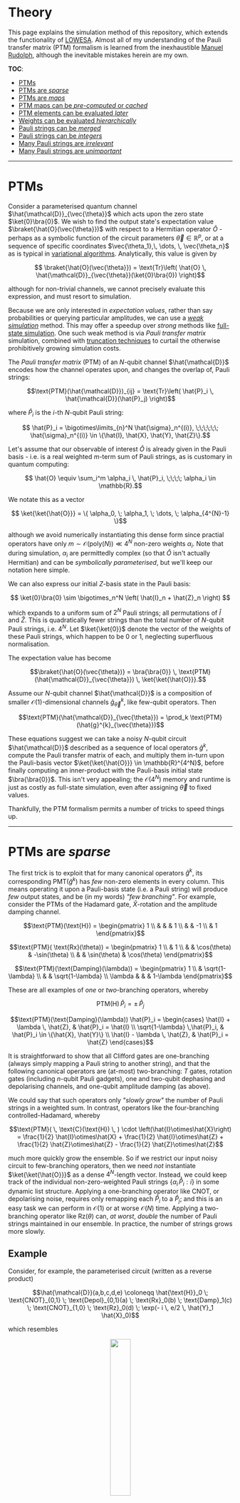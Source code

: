 Theory
=======


This page explains the simulation method of this repository, which extends the functionality of [LOWESA](https://arxiv.org/abs/2308.09109). Almost all of my understanding of the Pauli transfer matrix (PTM) formalism is learned from the inexhaustible [Manuel Rudolph](https://github.com/MSRudolph), although the inevitable mistakes herein are my own.

**TOC**:

- [PTMs](#ptms)
- [PTMs are _sparse_](#ptms-are-sparse)
- [PTMs are _maps_](#ptms-are-maps)
- [PTM maps can be _pre-computed_ or _cached_](#ptm-maps-can-be-pre-computed-or-cached)
- [PTM elements can be evaluated _later_](#ptm-elements-can-be-evaluated-later)
- [Weights can be evaluated _hierarchically_](#weights-can-be-evaluated-hierarchically)
- [Pauli strings can be _merged_](#pauli-strings-can-be-merged)
- [Pauli strings can be _integers_](#pauli-strings-can-be-integers)
- [Many Pauli strings are _irrelevant_](#many-pauli-strings-are-irrelevant)
- [Many Pauli strings are _unimportant_](#many-pauli-strings-are-unimportant)




-----------------------

# PTMs


Consider a parameterised quantum channel $\hat{\mathcal{D}}_{\vec{\theta}}$ which acts upon the zero state $\ket{0}\bra{0}$. We wish to find the output state's expectation value $\braket{\hat{O}(\vec{\theta}})$ with respect to a Hermitian operator $\hat{O}$ - perhaps as a symbolic function of the circuit parameters $\vec{\theta} \in \mathbb{R}^{p}$, or at a sequence of specific coordinates $\vec{\theta_1},\, \dots, \, \vec{\theta_n}$ as is typical in [variational algorithms](https://www.nature.com/articles/s42254-021-00348-9). Analytically, this value is given by

```math
    \braket{\hat{O}(\vec{\theta}}) = \text{Tr}\left( \hat{O} \, \hat{\mathcal{D}}_{\vec{\theta}}(\ket{0}\bra{0}) \right)
```

although for non-trivial channels, we cannot precisely evaluate this expression, and must resort to simulation.



Because we are only interested in _expectation values_, rather than say probabilities or querying particular amplitudes, we can use a [_weak simulation_](https://journals.aps.org/pra/abstract/10.1103/PhysRevA.91.012334) method. This may offer a speedup over _strong_ methods like [full-state simulation](https://arxiv.org/abs/2311.01512). One such weak method is via _Pauli transfer matrix_ simulation, combined with [truncation techniques](https://arxiv.org/abs/2308.09109) to curtail the otherwise prohibitively growing simulation costs.



The _Pauli transfer matrix_ (PTM) of an $N$-qubit channel $\hat{\mathcal{D}}$ encodes how the channel operates upon, and changes the overlap of, Pauli strings:

```math
\text{PTM}(\hat{\mathcal{D}})_{ij} = \text{Tr}\left( \hat{P}_i \, \hat{\mathcal{D}}(\hat{P}_j) \right)
```

where $\hat{P}_i$ is the $i$-th $N$-qubit Pauli string:

```math
    \hat{P}_i = \bigotimes\limits_{n}^N \hat{\sigma}_n^{(i)}, \;\;\;\;\;\;  \hat{\sigma}_n^{(i)} \in \{\hat{I}, \hat{X}, \hat{Y}, \hat{Z}\}.
```

Let's assume that our observable of interest $\hat{O}$ is already given in the Pauli basis - i.e. is a real weighted $m$-term sum of Pauli strings, as is customary in quantum computing:

```math
    \hat{O} \equiv \sum_i^m \alpha_i \, \hat{P}_i, \;\;\;\; \alpha_i \in \mathbb{R}.
```

We notate this as a vector

```math
    \ket{\ket{\hat{O}}} = \{ \alpha_0, \; \alpha_1, \; \dots, \; \alpha_{4^{N}-1} \}
```

although we avoid numerically instantiating this dense form since practial operators have only $m \sim \mathcal{O}(\text{poly}(N)) \ll 4^N$ non-zero weights $\alpha_i$.
Note that during simulation, $\alpha_i$ are permittedly complex (so that $\hat{O}$ isn't actually Hermitian) and can be _symbolically parameterised_, but we'll keep our notation here simple.

We can also express our initial $Z$-basis state in the Pauli basis:

```math
    \ket{0}\bra{0} \sim \bigotimes_n^N \left( \hat{I}_n + \hat{Z}_n \right) 
```

which expands to a uniform sum of $2^N$ Pauli strings; all permutations of $\hat{I}$ and $\hat{Z}$. This is quadratically fewer strings than the total number of $N$-qubit Pauli strings, i.e. $4^N$. Let $\ket{\ket{0}}$ denote the vector of the weights of these Pauli strings, which happen to be $0$ or $1$, neglecting superfluous normalisation.

The expectation value has become

```math
\braket{\hat{O}(\vec{\theta})} = \bra{\bra{0}} \, \text{PTM}(\hat{\mathcal{D}}_{\vec{\theta}}) \, \ket{\ket{\hat{O}}}.
```

Assume our $N$-qubit channel $\hat{\mathcal{D}}$ is a composition of smaller $\mathcal{O}(1)$-dimensional channels $\hat{g}^{k}_{\vec{\theta}}$, like few-qubit operators. Then

```math
\text{PTM}(\hat{\mathcal{D}}_{\vec{\theta}}) = \prod_k \text{PTM}(\hat{g}^{k}_{\vec{\theta}})
```



These equations suggest we can take a noisy $N$-qubit circuit $\hat{\mathcal{D}}$ described as a sequence of local operators $\hat{g}^k$, compute the Pauli transfer matrix of each, and multiply them in-turn upon the Pauli-basis vector $\ket{\ket{\hat{O}}} \in \mathbb{R}^{4^N}$, before finally computing an inner-product with the Pauli-basis initial state $\bra{\bra{0}}$. This isn't very appealing; the $\mathcal{O}(4^N)$ memory and runtime is just as costly as full-state simulation, even after assigning $\vec{\theta}$ to fixed values.

Thankfully, the PTM formalism permits a number of tricks to speed things up.


----------------------------



# PTMs are _sparse_


The first trick is to exploit that for many canonical operators $\hat{g}^k$, its corresponding $\text{PMT}(\hat{g}^k)$ has _few_ non-zero elements in every column. This means operating it upon a Pauli-basis state (i.e. a Pauli string) will produce _few_ output states, and be (in my words) _"few branching"_. For example, consider the PTMs of the Hadamard gate, $\hat{X}$-rotation and the amplitude damping channel.

```math
\text{PTM}(\text{H}) = \begin{pmatrix} 1 \\ & & & 1 \\ & & -1 \\ & 1 \end{pmatrix}
```

```math
\text{PTM}( \text{Rx}(\theta)) = \begin{pmatrix} 1 \\ & 1 \\ & & \cos(\theta) & -\sin(\theta) \\ & & \sin(\theta) & \cos(\theta) \end{pmatrix}
```

```math
\text{PTM}(\text{Damping}(\lambda)) = \begin{pmatrix} 1 \\ & \sqrt{1-\lambda} \\ & & \sqrt{1-\lambda} \\ \lambda & & & 1-\lambda \end{pmatrix}
```

These are all examples of _one_ or _two_-branching operators, whereby

```math
    \text{PTM}(\text{H}) \, \hat{P}_i = \pm\, \hat{P}_j
```

```math
\text{PTM}(\text{Damping}(\lambda)) \hat{P}_i = \begin{cases}
\hat{I} + \lambda \, \hat{Z}, & \hat{P}_i = \hat{I} \\
\sqrt{1-\lambda} \,\hat{P}_i, & \hat{P}_i \in \{\hat{X}, \hat{Y}\} \\
\hat{I} - \lambda \, \hat{Z}, & \hat{P}_i = \hat{Z}
\end{cases}
```

It is straightforward to show that all Clifford gates are one-branching (always simply mapping a Pauli string to another string), and that the following canonical operators are (at-most) two-branching: $T$ gates, rotation gates (including $n$-qubit Pauli gadgets), one and two-qubit dephasing and depolarising channels, and one-qubit amplitude damping (as above).

We could say that such operators only _"slowly grow"_ the number of Pauli strings in a weighted sum. In contrast, operators like the four-branching controlled-Hadamard, whereby

```math
\text{PTM}( \, \text{C}(\text{H}) \, ) \cdot \left(\hat{I}\otimes\hat{X}\right)
=
\frac{1}{2} \hat{I}\otimes\hat{X} +
\frac{1}{2} \hat{I}\otimes\hat{Z} +
\frac{1}{2} \hat{Z}\otimes\hat{Z} -
\frac{1}{2} \hat{Z}\otimes\hat{Z}
```

much more quickly grow the ensemble. So if we restrict our input noisy circuit to few-branching operators, then we need _not_ instantiate $\ket{\ket{\hat{O}}}$ as a dense $4^N$-length vector. Instead, we could keep track of the individual non-zero-weighted Pauli strings $\{ \alpha_i \, \hat{P}_i : i \}$ in some dynamic list structure. Applying a one-branching operator like $\text{CNOT}$, or depolarising noise, requires only remapping each $\hat{P}_i$ to a $\hat{P}_j$; and this is an easy task we can perform in $\mathcal{O}(1)$ or at worse $\mathcal{O}(N)$ time. Applying a two-branching operator like $\text{Rz}(\theta)$ can, _at worst_, _double_ the number of Pauli strings maintained in our ensemble. In practice, the number of strings grows more slowly.

## Example

Consider, for example, the parameterised circuit (written as a reverse product)

```math
\hat{\mathcal{D}}(a,b,c,d,e) \coloneqq \hat{\text{H}}_0 \; \text{CNOT}_{0,1} \; \text{Depol}_{0,1}(a) \; \text{Rx}_0(b) \; \text{Damp}_1(c) \; \text{CNOT}_{1,0} \; \text{Rz}_0(d) \; \exp(- i \, e/2 \, \hat{Y}_1 \hat{X}_0)
```

which resembles

<p align="center">
<img src="images/circ.png" width="30%">
</p>

Let's seek the expectation value of observable $\hat{O} = \hat{Y}_1$. 

Applying the PTM of each operator in-turn upon our ensemble, initially $\{ 1\times \hat{Y}_1 \} $, produces (written compactly)

```math
YI \xrightarrow{H} YI \xrightarrow{CNOT} YZ \xrightarrow{Depol} \left(1 - \frac{16}{15}a\right) YZ 
\xrightarrow{Rx}
\left(1 - \frac{16}{15}a\right) \cos(b)\, YZ - \left(1 - \frac{16}{15}a\right) \sin(b) \, YY
```

where we see the $\text{Rx}$ gate caused branching into $Y_1Z_0$ and $Y_1Y_0$.
From here, the $Y_1Y_0$ state is propogated by the remaining operators without further branching to become

```math
YY \xrightarrow{Damp} \sqrt{1-c} \, YY \xrightarrow{CNOT} -\sqrt{1-c} \, XZ \xrightarrow{Rz} -\sqrt{1-c} \, XZ \xrightarrow{\exp(YX)} -\sqrt{1-c} \, XZ.
```

However, the $Y_1Z_0$ state (neglecting its existing coefficient) becomes

```math
YZ\xrightarrow{Damp} \sqrt{1-c} \, YZ \xrightarrow{CNOT} \sqrt{1-c} \, XY \xrightarrow{Rz} \cos(d)\sqrt{1-c} \, XY - \sin(d)\sqrt{1-c} \, XX
```

and has been "two-branched" by the $\text{Rz}$ gate. The $XY$ state is unchanged by the final operator (the Pauli gadget), but the $XX$ gate is further branched into $\cos(e)\,XX - \sin(e) ZI$.

We can visualise this evolution as a graph, where nodes are Pauli strings, and edges are the transitions between them induced by an operator, weighted by elements of its PTM.

<p align="center">
<img src="images/graph.png" width="20%">
</p>


The full effect of $\hat{\mathcal{D}}$ is ergo to map 

```math
YI \rightarrow \alpha \, XX + \beta \, XY + \gamma \, XZ + \delta \, ZI
```

where weights $\alpha$, $\beta$, $\gamma$ and $\delta$ are products of specific elements of $\hat{\mathcal{D}}$'s PTMs. Computing the expectation value of $\hat{O}$ means summing a subset of these output weights, as we will elaborate upon in a proceeding section.
Observe that although the circuit $\hat{\mathcal{D}}$ contains _eight_ operators acting upon _two_ qubits, including _four_ operators which can cause two-branching, the final state is a superposition of only _four_ Pauli strings. This is a _quarter_ of the maximum possible of $4^2 = 16$, which is also the number of complex amplitudes in a $Z$-basis density matrix employed by a full-state simulator.

-------------------

# PTMs are _maps_

The next crucial trick is to treat operator PTMs as _maps_.

Due to the PTMs above being demonstrably sparse, we need not ever instantiate them as matrices, nor apply them via matrix multiplication upon vectors. Instead, we can use integer logic to determine whether a given operator's PTM would induce branching upon a nominated Pauli string. This avoids all multiplication and floating-point algebra which would utilise a CPU's floating-point unit (FPU). Instead, we determine the output strings of an operator using only integer arithmetic and indexing, utilising a CPU's arithmetic-logic unit (ALU). 

Here is the equivalent map of the $\text{Damping}$ channel, for which we saw the Pauli transfer matrix above.

<p align="center">
<img src="images/map.png" width="40%">
</p>

Avoiding FPUs does _not_ necessarily mean things are faster _per operator_; in fact, the resulting [control-flow branching](https://en.wikipedia.org/wiki/Branch_(computer_science)) will likely slow things down. However, it does permit us to _decouple_ the tracking of the evolving Pauli strings in the ensemble, from the calculation of their numerical (or symbolic) weights. We will see this is a very useful utility.



---------------------------

# PTM maps can be _pre-computed_ or _cached_

Computing the PTM of an $N$-qubit channel $\hat{\mathcal{D}}$ expressed generically as a set of $\mathbb{C}^{2^N\times 2^N}$ $\hat{Z}$-basis Kraus matrices is obviously exponentially costly in $N$.

```math
\text{PTM}(\hat{\mathcal{D}})_{ij} = \text{Tr}\left( \hat{P}_i \; \hat{\mathcal{D}}(\hat{P}_j) \right),
\;\;\;\;
\hat{P}_i = \bigotimes\limits_{n}^N \hat{\sigma}_n^{(i)}, 
\;\;\;\; 
\hat{\sigma}_n^{(i)} \in \{\hat{I}, \hat{X}, \hat{Y}, \hat{Z}\}.
```

We _can_ significantly simplify its generic matrix form above
into a product of scalars and bitwise logic in order to leverage sparsity, using equivalences (derived [here](https://arxiv.org/abs/2401.16378)) such as

```math
\left[ \hat{P}_k \right]_{ij} = \prod\limits_n^N \left[ \hat{\sigma}_n^{(k)}\right]_{i_{[n]}, \,j_{[n]}}
```

where $i_{[n]}$ is the $n$-th bit of unsigned integer $i$. We might even be able to repurpose recent state-of-the-art techniques for Pauli decomposition [[1](https://arxiv.org/abs/2301.00560),[2](https://arxiv.org/abs/2310.13421),[3](https://arxiv.org/abs/2403.11644), [4](https://arxiv.org/abs/2311.01362)].

But even so, the costs of preparing $\text{PTM}(\hat{\mathcal{D}})$ are excessive, and repeatedly paying them is _unnecessary_. We can of course pre-compute the PTMs of canonical fixed-size operators, like we did above for the Hadamard, $\hat{X}$-rotation and amplitude-damping channel, and [hard-code](https://en.wikipedia.org/wiki/Hard_coding) their maps into the source code.

This will not work for our generic user-specified $\hat{\mathcal{D}}$ channel for which we _must_ compute the PTM at runtime. We can at least ensure we never do it _twice_; we _cache_ the calculated map of the user's channel and consult the map at subsequent re-applications. This sounds easy, but beware; the user's Kraus maps are likely _parameterised_. For example, they may specify matrices in terms of symbols $\theta$ and $\lambda$:

```math
\hat{K}_1(\theta,\lambda) = \begin{pmatrix} 
\cos(\theta) & - i \, \sin(\theta) \\ 
-i \, \sqrt{1-\lambda} \sin(\theta) & \sqrt{1-\lambda} \cos(\theta)
\end{pmatrix},
\;\;\;\;\;\;
\hat{K}_2(\theta,\lambda) = \begin{pmatrix}
-i \, \sqrt{\lambda} \sin(\theta) & \sqrt{\lambda} \cos(\theta) \\ 0 & 0
\end{pmatrix}.
```

The PTM, calculated via $\hat{\mathcal{D}}'s$ [superoperator](https://en.wikipedia.org/wiki/Superoperator), is four-branching:

```math
\text{PTM}(\hat{\mathcal{D}}) = \left\{ i,j: \bra{\bra{\hat{P}_i}} \, \left( \hat{K}_1^*\otimes\hat{K}_1 + \hat{K}_2^*\otimes\hat{K}_2 \right) \ket{\ket{\hat{P}_j}} \right\}
```
```math
=
\begin{pmatrix}
 \frac{1}{2} (| 1-\lambda | +| \lambda | +1) \cosh (\Im(\theta )) & \frac{1}{2} (| 1-\lambda | +| \lambda | +1) \sinh
   (\Im(\theta )) & -\frac{1}{2} (| 1-\lambda | +| \lambda | -1) \sin (\Re(\theta )) & -\frac{1}{2} (| 1-\lambda | +|
   \lambda | -1) \cos (\Re(\theta )) \\
 \Re\left(\sqrt{1-\lambda }\right) \sinh (\Im(\theta )) & \Re\left(\sqrt{1-\lambda }\right) \cosh (\Im(\theta )) & i
   \left(\sqrt{1-\lambda }-\Re\left(\sqrt{1-\lambda }\right)\right) \cos (\Re(\theta )) & -i \left(\sqrt{1-\lambda
   }-\Re\left(\sqrt{1-\lambda }\right)\right) \sin (\Re(\theta )) \\
 \Im\left(\sqrt{1-\lambda }\right) \sinh (\Im(\theta )) & -i \left(\sqrt{1-\lambda }-\Re\left(\sqrt{1-\lambda
   }\right)\right) \cosh (\Im(\theta )) & \Re\left(\sqrt{1-\lambda }\right) \cos (\Re(\theta )) & -\Re\left(\sqrt{1-\lambda
   }\right) \sin (\Re(\theta )) \\
 \frac{1}{2} (-| 1-\lambda | +| \lambda | +1) \cosh (\Im(\theta )) & \frac{1}{2} (-| 1-\lambda | +| \lambda | +1) \sinh
   (\Im(\theta )) & \frac{1}{2} (| 1-\lambda | -| \lambda | +1) \sin (\Re(\theta )) & \frac{1}{2} (| 1-\lambda | -| \lambda
   | +1) \cos (\Re(\theta ))
\end{pmatrix}
```

However, if we assume that $\hat{\mathcal{D}}$ is a valid channel, and is ergo completely-positive and trace-preserving ([CPTP](https://en.wikipedia.org/wiki/Quantum_channel)), then we can constrain that $\theta \in \mathbb{R}$ and $\lambda \in [0,1]$. The PTM then simplifies to

```math
= \begin{pmatrix}
1 \\
& \sqrt{1-\lambda} \\
& & \sqrt{1-\lambda}\cos(\theta) & -\sqrt{1-\lambda}\sin(\theta) \\
\lambda & & (1 - \lambda)\sin(\theta) & (1 - \lambda )\cos(\theta)
\end{pmatrix}
```

which we efficiently store as a two-branching parameterised map;

```math
\begin{cases}
I \rightarrow I + \lambda \,  Z \\
X \rightarrow \sqrt{1-\lambda} \, X \\
Y \rightarrow \sqrt{1-\lambda}\cos(\theta)\,Y - \sqrt{1-\lambda} \sin(\theta)\,Z \\
Z \rightarrow (1-\lambda)\sin(\theta) \, Y + (1-\lambda)\cos(\theta)\, Z
\end{cases}
```

We can perform this analytic simplification at runtime using a symbolic algebra library like [SymPy](https://www.sympy.org), requiring the user to specify their matrices (e.g. $\hat{K}_1$, $\hat{K}_2$ above) in terms of the library's symbolic types. Such simplification is _expensive_; typically more so than computing the unconstrained PTM, making caching even more crucial. 

The tricky part of caching _parameterised_ maps is keeping the cached map agnostic to the particular symbolic parameter. For example, gates $\text{Rx}(\theta)$ and $\text{Rx}(\phi)$, where $\theta,\phi\in\mathbb{R}$, have identical PTMs, except that they merely differ in variable. They should ergo share a cache;

```math
\text{mapOfPTM}(\text{Rx}(\theta)) = \text{someCachedMap}(\alpha)\Big|_{\alpha \rightarrow \theta}
```
```math
\text{mapOfPTM}(\text{Rx}(\phi)) = \text{someCachedMap}(\alpha)\Big|_{\alpha \rightarrow \phi}
```

But a non-CPTP operator $\text{Rx}(\gamma)$ where $\gamma$ is permittedly complex _cannot_ leverage this cached map, because the analytic simplifications that informed $\text{someCachedMap}$ are invalid for $\gamma \in \mathbb{C}$. We must compute and cache a separate map for non-CPTP $\text{Rx}$ operators.

This repository demonstrates a method of just-in-time caching maps with cache keys which encode the domains of the map's symbolic parameters.


---------------------------

# PTM elements can be evaluated _later_

As we previously alluded to, PTM simulation allows us to determine the evolution of a sum of Pauli strings in a way that is agnostic to their weights. This permits us to _defer_ calculation of the weights until after the final ensemble of Pauli strings has been obtained, which in-turn empowers us to keep operator parameters and ergo the PTM elements symbolic during simulation.

Consider again the action of $\hat{\mathcal{D}}$ above which mapped

```math
YI \rightarrow \alpha \, XX + \beta \, XY + \gamma \, XZ + \delta \, ZI,
```

which we visualised as a graph. 
The weight $\alpha$ of $XX$ is the product of all edge labels (each is a symbolic PTM element) between the $XX$ leaf node and the root $YI$. Given this graph as a data-structure encoding our simulation history, we could ergo traverse upward from the leaf to the root, multiplying each encountered edge into a product.
The result is

```math
\alpha = \cos(e) \, (-\sin(d)) \, \sqrt{1-c} \, \cos(b) \, \left(1 - \frac{16}{15}a \right)
```

This example admitted a sufficiently small product to multiply analytically, but imagine we had applied _millions_ of operators such that the graph is millions of layers deep. We would _not_ wish to analytically process a product with millions of symbolic terms. Instead, we accept a set of parameter substitutions (e.g. $a=1/2$, $b=\pi$, etc) and numerically evaluate the coefficient of each graph edge during traversal, collecting a finite-precision product of floating-point numbers. In effect, we have _deferred_ substitution of symbolic parameters, and the multiplication of PTM elements, until the moment we wish to compute the weight of a particular output Pauli string.

This is great news because the posteriori numerical substition is usually _cheap_, while obtaining the unweighted output ensemble of Pauli strings is traditionally expensive. By deferring weight evaluation, we can obtain the output strings _once_ then cheaply re-sample their numeric weights for a family of symbolic substitutions. This lets us determine the expectation value $\braket{\hat{O}(\vec{\theta}_0)}$ at as large a number of parameter coordinates $\vec{\theta}_0$ as we wish, avoiding the expensive re-simulation which would be necessary in numerical full-state simulation. 
This is fantastically useful for simulating variational algorithms wherein repeatedly evaluating $\braket{\hat{O}(\vec{\theta})}$ is a common subroutine, like in [imaginary-time minimisation](https://www.nature.com/articles/s41534-019-0187-2). We can also posteriori vary the coefficients of our operator $\hat{O}$ itself.


--------------------

# Weights can be evaluated _hierarchically_

The actual numerical evaluation of the weights of the output Pauli strings can leverage graph algorithms and [memoization](https://en.wikipedia.org/wiki/Memoization).

Assume that during simulation, where we applied PTMs as maps upon a growing ensemble of Pauli strings, we developed a graph like we have visualised above. As described above, computing a weight of an output Pauli string requires traversing this graph and accumulating a product of the expressions (with symbols substituted to produce a numerical value) associated with the edges between the string's leaf node, and the root node(s) (the initial Pauli strings). Re-performing this independently for each output Pauli string is wasteful. 

Instead, we can traverse from the root node(s) to the leaves and record the numerical weight of each encountered node. The weight of a node is simply its parent node's weight multiplied by their shared edge. Nodes with multiple parents (due to merging, explained below) have each contribution summed. Computing the weight of another leaf node requires merely traversing the graph until encountering an ancestor with a pre-computed weight. In this way, we utilise the "partial weights" involved in the evaluation of one output Pauli string's weight, in the subsequent calculation of another's weight, avoiding duplicated calculation of "sub-products". We are computing weights _hierarchically_ at the cost of additional memory.



To illustrate this, consider the below three-qubit circuit

<p align="center">
<img src="images/path_circ.png" width="25%">
</p>

propogating an initial Pauli string sum of $\hat{O} = Y_0 + Z_0$. We visualise below the evolution and highlight all ancestors of the leaf node (i.e. final Pauli string) $Z_0$ in red.

<p align="center">
<img src="images/path.png" width="40%">
</p>

To evaluate $Z_0$'s output weight, we traverse upward from its leaf node (without calculation) until reaching the two root nodes. We take their weights (i.e. the coefficients of $Y_0$ and $Z_0$ in $\hat{O}$ which are both $1$) and follow the red path back down the graph, multiplying the substituted edge values upon these weights. On the way down, each node (every ancestor of leaf $Z_0$) memoizes its weight, from the contribution of its own ancestors. 

Imagine we next calculate the weight of the output $Y_1Y_0$ string (which is two nodes to the left of leaf $Z_0$ in the plotted graph). We begin traversing upward toward the root but encounter node $IIX$ in the sixth layer from the top, which was visited during $Z_0$'s traversal (i.e. lies within the red path). Its weight is already known so upward traversal stops and downward traversal begins; only the descendents of $IIX$ need their weights explicitly calculated.

In theory, _every_ output Pauli's string weight can be calculated without duplication, such that every edge is only ever traversed once.



-----------------------------

# Pauli strings can be _merged_

The above example evaluation showed another important property of Pauli transfer simulation; branched Pauli strings can re-combine. 

Consider observable $\hat{O} = \hat{X}_0$ and circuit $\hat{\mathcal{D}} = [\text{Rz}_0(\theta), \, \text{T}_0]$ (written as a sequence of operators). The first operator effects:

```math
X \xrightarrow{Rz} \cos(\theta) \, X + \sin(\theta) \, Y
```

while the second effects

```math
X \xrightarrow{T} \frac{1}{\sqrt{2}} \, X + \frac{1}{\sqrt{2}} \, Y \\
Y \xrightarrow{T} - \frac{1}{\sqrt{2}} \, X + \frac{1}{\sqrt{2}} \, Y.
```

The full result is ergo

```math
X \xrightarrow{\hat{\mathcal{D}}} \cos(\theta) \left( \frac{1}{\sqrt{2}} X + \frac{1}{\sqrt{2}} Y \right)
+
\sin(\theta) \left( - \frac{1}{\sqrt{2}} X + \frac{1}{\sqrt{2}} Y \right)
```

which we recognise contains duplicate Pauli strings. It is prudent to combine the duplicate strings by summing their weights, producing

```math
= \frac{1}{\sqrt{2}}\left(\cos(\theta) - \sin(\theta) \right) \, X \; + \; \frac{1}{\sqrt{2}}\left(\cos(\theta) + \sin(\theta) \right) \, Y.
```

If we did this combining _immediately_ during simulation, then we effectively shrink the total number of simultaneously maintained Pauli strings, reducing the severity of branching, and accelerating the simulation of subsequent operators. We cannot actually _sum_ the incident string's weights together during simulation because we are deferring their evaluation. Instead, we somehow encode that the weights are to be later combined. In our "evaluation graph" visualised above, this means creating one node for the incident Pauli strings, and assigning it multiple parent nodes. This only marginally complicates post-simulation traversal.

We must think very carefully about _how_ to efficiently detect coinciding Pauli strings to merge. This is a computational challenge we must perform during the expensive simulation (rather than the posteriori numerical evaluation), which if done poorly, could significantly harm performance. This challenge ultimately decides the data-structure with which we maintain the ensemble of Pauli strings. In this code-base, we demonstrate use of an efficiently searchable _dictionary_ using Pauli strings as keys. This permits checking whether a given Pauli string is already present in the ensemble in [amortized](https://en.wikipedia.org/wiki/Amortized_analysis) time $\mathcal{O}(K)$ where $K$ is the cost of _hashing_ the key; i.e. mapping the Pauli-string to a hash-table index.

We note there are a wealth of other natural data-structures that may be ultimately more efficient than a dictionary.

-----------------------

# Pauli strings can be _integers_

To maintain an ensemble of Pauli strings, we must choose a representation of a single string, such as $X_{8}Y_3Z_0$. We opt to represent a Pauli string as a base-4 numeral, such that (using [little-endian](https://en.wikipedia.org/wiki/Endianness)):
```
 I = 0
 X = 1
 Y = 2
 Z = 3
XI = 4
XX = 5
...
ZZ = 16
```
and so on. 

The value of these numerals increase exponentially with the position $n$ of the left-most non-identity Pauli; by $\mathcal{O}(4^n)$. The numeral value of the $9$-qubit Pauli string $X_{8}Y_3Z_0$ is already $65,667$.
It is ergo essential to use an [arbitrary precision](https://en.wikipedia.org/wiki/Arbitrary-precision_arithmetic) type, like Python's `int`, otherwise one strictly limits the number of qubits their circuit operators can target. For example, using a `C++`'s 8-byte (64-bit) `unsigned long long int` type restricts simulation to circuits targeting at most $N=32$ qubits. Trying to represent Pauli string $X_{32}$ with such a type would cause an [overflow](https://en.wikipedia.org/wiki/Integer_overflow).


Still, representing Pauli strings as integers have several benefits:

- Hashing $N$-qubit Pauli strings as numbers for dictionary lookup is efficient - often faster than $\mathcal{O}(N)$ and potentially achieving $K \sim \mathcal{O}(\log(N))$. 
- Processing the action of an operator's PTM (as a map) upon a Pauli string can be done using _bitwise logic_. 
- Because integers are [primitives](https://en.wikipedia.org/wiki/Primitive_data_type), our Pauli strings are [first class citizens](https://en.wikipedia.org/wiki/First-class_citizen) and can be kept in [stack memory](https://en.wikipedia.org/wiki/Stack-based_memory_allocation), safely and efficiently passed between functions, and be treated as immutable by hash-tables. 




----------------------------

# Many Pauli strings are _irrelevant_


We have so far described how operators can be effected upon Pauli strings, producing one or more output strings. The ensemble of Pauli strings we must simultaneously store ergo _grows_ as we apply operators. There is no reason to think this ensemble stays tractable. In fact, it generally grows exponentially quickly with circuit depth. 

Consider an $N$-qubit circuit composed of operators which always cause two-branching upon every Pauli string. After applying only $2N$ operators, we might already saturate the total number of unique $N$-qubit Pauli strings,  $4^N$. Our memory costs alone might exceed those of an equivalent full-state density matrix simulation.

Thankfully, we do not need _all_ output strings. We are ultimately interested in the expectation value of $\hat{O}$, given by

```math
\braket{\hat{O}(\vec{\theta})} = \bra{\bra{0}} \, \text{PTM}(\hat{\mathcal{D}}_{\vec{\theta}}) \, \ket{\ket{\hat{O}}},
```

where our circuit's initial zero state has Pauli string

```math
    \ket{0}\bra{0} \sim \bigotimes_n^N \left( \hat{I}_n + \hat{Z}_n \right).
```

The inner-product sums only the weights of the Pauli strings of $\text{PTM}(\hat{\mathcal{D}}_{\vec{\theta}}) \, \ket{\ket{\hat{O}}}$ which contain only $\hat{I}$ and $\hat{Z}$ Paulis. This is $2^N$ total strings, quadratically fewer than the $4^N$ possible. 

In our first example circuit, only the path highlighted red below features Pauli strings which ultimately contribute to the calculation of $\braket{\hat{O}}$.
<p align="center">
<img src="images/graph_path.png" width="20%">
</p>


So we can discard all other Pauli strings at the end of simulation, before substituting in parameters and evaluating numerical weights. This accelerates the post-simulation parameter substitution, but we noted earlier that is the _fast part_; discarding final Pauli strings does not help the critical, slow simulation itself, and does not rescue us from the prohibitive costs of maintaining huge ensembles. Thankfully, we can discard strings _earlier_...

----------------------------

# Many Pauli strings are _unimportant_

In the above example, we could have hypothetically discarded the $Y_1Y_0$ string as soon as it split from the red path. This would have saved us the trouble of propogating the string through the remainder of the circuit. Alas, we did not know in advance that the string would not eventually produce all $\hat{I}$-or-$`\hat{Z}`$ output strings.

Fortunately, we can sometimes _predict_ which Pauli strings of our current ensemble will contribute negligibly to the final expectation value, and discard them during simulation. This may keep the ensemble tractable, enabling simulation of otherwise intractably deep circuits.
There are a variety of exact and heuristic methods to perform this "truncation of paths" as presented by [Rudolph _et al_](https://arxiv.org/abs/2308.09109). 

Some methods use knowledge of the (PTMs of the) remaining operators in a circuit to reason certain Pauli strings _cannot_ be transformed to all $\hat{I}$-or-$`\hat{Z}`$ by the circuit's end, because the string contains too many $\hat{X}$ and $\hat{Y}$ operators. Other methods leverage that a string is the result of many branches and has ergo accumulated a very small weight, so will be relatively insignificant in the final sum to compute $\braket{\hat{O}}$. 

Discarding strings that contribute negligibly but finitely to the expectation value means we are ultimately _approximating_ the value. Interestingly, we make this approximation during simulation, _before_ operator parameter substitution, and ergo while the operator PTM elements are still _symbolic_. For example, consider the evaluation graph below.


<p align="center">
<img src="images/notrunc.png" width="40%">
</p>

As highlighted in red, the two output Pauli strings with a non-zero overlap with $\ket{\ket{0}}$ are

```math
\sin(a)\sin(b)\cos(c)\cos(d) \; ZZ \;+\;
\sin(a)\cos(b)\sin(d) \; ZI
```

and the sum of their coefficients is the expectation value $\braket{\hat{O}}$.
Imagine however that we discarded the $IZ$ node at the third layer:

<p align="center">
<img src="images/trunc.png" width="40%">
</p>

We would lose the first term above, inducing an absolute error in $\braket{\hat{O}}$ of $|\sin(a)\sin(b)\cos(c)\cos(d)|$. This is incidentally the smaller of the two weights; the relative error is

```math
\frac{\Delta\braket{\hat{O}}}{\braket{\hat{O}}} = 
(1 + \cot(b)\sec(c)\tan(d))^{-1} \; \in (0, 1],
```

with exact value determined by the circuit parameters $\vec{\theta} = \{a,b,c,d\}$.
This is no coincidence. The retained $ZI$ leaf node is the result of only _three_ ancestral branches, but the discarded $ZZ$ leaf node resulted from _four_. Each branch (under a PTM of a CPTP operator) multiplies the Pauli string by a $\le 1$ coefficient.
Products of _more_ trigonometric monomials (or other scalars $\le 1$) have smaller absolute values than products with fewer terms.
Ergo discarding Pauli strings with more ancestral branches results in a smaller relative error in the output observable $\braket{\hat{O}({\vec{\theta}})}$. For deep circuits producing many Pauli strings with a large variance in the number of ancestral branches, the relative error is expected to be very small.

Truncating the Pauli ensemble in this manner - discarding Pauli strings which have branched "too many times" - removes the high-degree trigonometric monomials from our symbolic expectation value. In a sense, we are replacing $\braket{\hat{O}({\vec{\theta}})}$ with a lower-order approximation. Because this is performed independently of the parameters $\vec{\theta}$ so that the approximate result can be evaluated at a sequence of coordinates $\vec{\theta}_0$, we can say we have obtained a "surrogate expectation landscape".


This is the most essential trick of the Low Weight Efficient Simulation Aalgorithm ([LOWESA](https://arxiv.org/abs/2306.05400)), in order to keep the total number of processed Pauli strings below a tractable threshold. Note in that work, they perform a _depth-first_ evaluation of the output Pauli string weights (maintaining only one string at a time), whereas this repository demonstrates a _breadth-first_ evaluation, maintaining multiple strings.

This repository demonstrates a simple generalisation of "truncation via maximal frequency" for compatibility with merged Pauli strings, by truncating instead by a node's normalised "fraction of lineage". 
